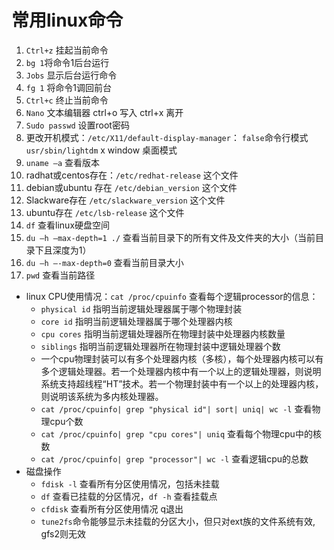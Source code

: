 常用linux命令
===
1. `Ctrl+z` 挂起当前命令
2. `bg 1`将命令1后台运行
3. `Jobs` 显示后台运行命令
4. `fg 1` 将命令1调回前台
5. `Ctrl+c` 终止当前命令
6. `Nano` 文本编辑器  ctrl+o 写入 ctrl+x 离开
7. `Sudo passwd` 设置root密码
8. 更改开机模式：`/etc/X11/default-display-manager`：
`false`命令行模式
`usr/sbin/lightdm` x window 桌面模式
9. `uname –a` 查看版本
10. radhat或centos存在：`/etc/redhat-release` 这个文件
11. debian或ubuntu 存在 `/etc/debian_version` 这个文件
12. Slackware存在 `/etc/slackware_version` 这个文件
13. ubuntu存在 `/etc/lsb-release` 这个文件
14. `df` 查看linux硬盘空间
15. `du –h –max-depth=1 ./` 查看当前目录下的所有文件及文件夹的大小（当前目录下且深度为1）
16. `du –h –-max-depth=0` 查看当前目录大小
17. `pwd` 查看当前路径
+ linux CPU使用情况：`cat /proc/cpuinfo` 查看每个逻辑processor的信息：
	+ `physical id` 指明当前逻辑处理器属于哪个物理封装
	+ `core id` 	指明当前逻辑处理器属于哪个处理器内核
	+ `cpu cores` 	指明当前逻辑处理器所在物理封装中处理器内核数量
	+ `siblings` 	指明当前逻辑处理器所在物理封装中逻辑处理器个数
	+ 一个cpu物理封装可以有多个处理器内核（多核），每个处理器内核可以有多个逻辑处理器。若一个处理器内核中有一个以上的逻辑处理器，则说明系统支持超线程“HT”技术。若一个物理封装中有一个以上的处理器内核，则说明该系统为多内核处理器。
	+ `cat /proc/cpuinfo| grep "physical id"| sort| uniq| wc -l` 查看物理cpu个数
	+ `cat /proc/cpuinfo| grep "cpu cores"| uniq` 查看每个物理cpu中的核数
	+ `cat /proc/cpuinfo| grep "processor"| wc -l` 查看逻辑cpu的总数
+ 磁盘操作
	+ `fdisk -l` 查看所有分区使用情况，包括未挂载
	+ `df` 查看已挂载的分区情况，`df -h` 查看挂载点
	+ `cfdisk` 查看所有分区使用情况 q退出
	+ `tune2fs`命令能够显示未挂载的分区大小，但只对ext族的文件系统有效, gfs2则无效